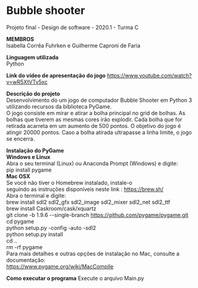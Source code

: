 # Bubble shooter

Projeto final - Design de software - 2020.1 - Turma C

**MEMBROS**  
Isabella Corrêa Fuhrken e Guilherme Caproni de Faria

**Linguagem utilizada**  
Python

**Link do vídeo de apresentação do jogo**
https://www.youtube.com/watch?v=wR5XtVTv5xc

**Descrição do projeto**  
Desenvolvimento do um jogo de computador Bubble Shooter em Python 3 utilizando recursos da biblioteca PyGame.  
O jogo consiste em mirar e atirar a bolha principal no grid de bolhas. As bolhas que tiverem as mesmas cores irão explodir. Cada bolha que for retirada acarreta em um aumento de 500 pontos. O objetivo do jogo é atingir 20000 pontos. Caso a bolha atirada ultrapasse a linha limite, o jogo se encerra.

**Instalação do PyGame**  
**Windows e Linux**  
Abra o seu terminal (Linux) ou Anaconda Prompt (Windows) e digite:  
pip install pygame  
**Mac OSX**  
Se você não tiver o Homebrew instalado, instale-o  
seguindo as instruções disponíveis neste link : https://brew.sh/  
Abra o terminal e digite:  
brew install sdl2 sdl2_gfx sdl2_image sdl2_mixer sdl2_net sdl2_ttf  
brew install Caskroom/cask/xquartz  
git clone -b 1.9.6 --single-branch https://github.com/pygame/pygame.git  
cd pygame  
python setup.py -config -auto -sdl2  
python setup.py install  
cd ..  
rm -rf pygame  
Para mais detalhes e outras opções de instalação no Mac, consulte a documentação:   
https://www.pygame.org/wiki/MacCompile

**Como executar o programa**
Execute o arquivo Main.py